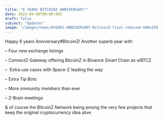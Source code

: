 ```yaml
---
title: "6 YEARS BITCOINZ ANNIVERSARY!"
date: 2023-09-08T00:00:00Z
draft: false
subject: "Updates"
image: "/images/news/6YEARS-ANNIVERSARY-BitcoinZ-final-reduced-400x250.jpg"
---
```


Happy 6 years Anniversary#BitcoinZ! Another superb year with

– Four new exchange listings

– ConnectZ Gateway offering BitcoinZ in Binance Smart Chain as wBTCZ

–  Extra use cases with Space-Z leading the way

– Extra Tip Bots

– More ommunity members than ever

– Z-Brain meetings

& of course the BitcoinZ Network being among the very few projects that keep the original cryptocurrency idea alive
